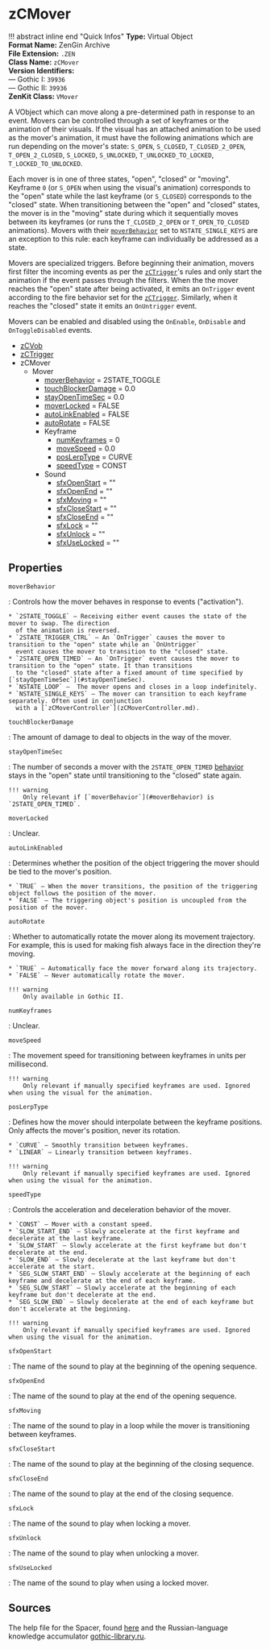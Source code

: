 # zCMover

!!! abstract inline end "Quick Infos"
    **Type:** Virtual Object<br/>
    **Format Name:** ZenGin Archive<br/>
    **File Extension:** `.ZEN`<br/>
    **Class Name:** `zCMover`<br/>
    **Version Identifiers:**<br />
    — Gothic I: `39936`<br/>
    — Gothic II: `39936`<br/>
    **ZenKit Class:** `VMover`

A VObject which can move along a pre-determined path in response to an event. Movers can be controlled through a set of
keyframes or the animation of their visuals. If the visual has an attached animation to be used as the mover's animation,
it must have the following animations which are run depending on the mover's state: `S_OPEN`, `S_CLOSED`, `T_CLOSED_2_OPEN`,
`T_OPEN_2_CLOSED`, `S_LOCKED`, `S_UNLOCKED`, `T_UNLOCKED_TO_LOCKED`, `T_LOCKED_TO_UNLOCKED`.

Each mover is in one of three states, "open", "closed" or "moving". Keyframe `0` (or `S_OPEN` when using the visual's
animation) corresponds to the "open" state while the last keyframe (or `S_CLOSED`) corresponds to the "closed" state.
When transitioning between the "open" and "closed" states, the mover is in the "moving" state during which it
sequentially moves between its keyframes (or runs the `T_CLOSED_2_OPEN` or `T_OPEN_TO_CLOSED` animations). Movers with
their [`moverBehavior`](#moverBehavior) set to `NSTATE_SINGLE_KEYS` are an exception to this rule: each keyframe can
individually be addressed as a state.

Movers are specialized triggers. Before beginning their animation, movers first filter the incoming events as per the
[`zCTrigger`](zCTrigger.md)'s rules and only start the animation if the event passes through the filters. When the
the mover reaches the "open" state after being activated, it emits an `OnTrigger` event according to the fire behavior
set for the [`zCTrigger`](zCTrigger.md). Similarly, when it reaches the "closed" state it emits an `OnUntrigger` event.

Movers can be enabled and disabled using the `OnEnable`, `OnDisable` and `OnToggleDisabled` events.

<ul class="sp-list">
    <li class="sp-type"><a href="../zCVob/">zCVob</a></li>
    <li class="sp-type"><a href="../zCTrigger/">zCTrigger</a></li>
    <li class="sp-type">
        <span>zCMover</span>
        <ul class="sp-list">
            <li class="sp-folder">
                <span>Mover</span>
                <ul class="sp-list">
                    <li class="sp-enum"><a href="#moverBehavior">moverBehavior</a> = 2STATE_TOGGLE</li>
                    <li class="sp-float"><a href="#touchBlockerDamage">touchBlockerDamage</a> = 0.0</li>
                    <li class="sp-float"><a href="#stayOpenTimeSec">stayOpenTimeSec</a> = 0.0</li>
                    <li class="sp-bool"><a href="#moverLocked">moverLocked</a> = FALSE</li>
                    <li class="sp-bool"><a href="#autoLinkEnabled">autoLinkEnabled</a> = FALSE</li>
                    <li class="sp-bool"><a href="#autoRotate">autoRotate</a> = FALSE</li>
                    <li class="sp-folder">
                        <span>Keyframe</span>
                        <ul class="sp-list">
                            <li class="sp-int"><a href="#numKeyframes">numKeyframes</a> = 0</li>
                            <li class="sp-float"><a href="#moveSpeed">moveSpeed</a> = 0.0</li>
                            <li class="sp-enum"><a href="#posLerpType">posLerpType</a> = CURVE</li>
                            <li class="sp-enum"><a href="#speedType">speedType</a> = CONST</li>
                        </ul>
                    </li>
                    <li class="sp-folder">
                        <span>Sound</span>
                        <ul class="sp-list">
                            <li class="sp-string"><a href="#sfxOpenStart">sfxOpenStart</a> = ""</li>
                            <li class="sp-string"><a href="#sfxOpenEnd">sfxOpenEnd</a> = ""</li>
                            <li class="sp-string"><a href="#sfxMoving">sfxMoving</a> = ""</li>
                            <li class="sp-string"><a href="#sfxCloseStart">sfxCloseStart</a> = ""</li>
                            <li class="sp-string"><a href="#sfxCloseEnd">sfxCloseEnd</a> = ""</li>
                            <li class="sp-string"><a href="#sfxLock">sfxLock</a> = ""</li>
                            <li class="sp-string"><a href="#sfxUnlock">sfxUnlock</a> = ""</li>
                            <li class="sp-string"><a href="#sfxUseLocked">sfxUseLocked</a> = ""</li>
                        </ul>
                    </li>
                </ul>
            </li>
        </ul>
    </li>
</ul>

## Properties

<a name="moverBehavior" class="t-enum"></a> `moverBehavior`

:   Controls how the mover behaves in response to events ("activation").

    * `2STATE_TOGGLE` — Receiving either event causes the state of the mover to swap. The direction
      of the animation is reversed.
    * `2STATE_TRIGGER_CTRL` — An `OnTrigger` causes the mover to transition to the "open" state while an `OnUntrigger`
      event causes the mover to transition to the "closed" state.
    * `2STATE_OPEN_TIMED` — An `OnTrigger` event causes the mover to transition to the "open" state. It than transitions
      to the "closed" state after a fixed amount of time specified by [`stayOpenTimeSec`](#stayOpenTimeSec).
    * `NSTATE_LOOP` —  The mover opens and closes in a loop indefinitely.
    * `NSTATE_SINGLE_KEYS` — The mover can transition to each keyframe separately. Often used in conjunction
      with a [`zCMoverController`](zCMoverController.md).

<a name="touchBlockerDamage" class="t-float"></a> `touchBlockerDamage`

:   The amount of damage to deal to objects in the way of the mover.

<a name="stayOpenTimeSec" class="t-float"></a> `stayOpenTimeSec`

:   The number of seconds a mover with the `2STATE_OPEN_TIMED` [behavior](#moverBehavior) stays in the "open"
    state until transitioning to the "closed" state again.

    !!! warning
        Only relevant if [`moverBehavior`](#moverBehavior) is `2STATE_OPEN_TIMED`.

<a name="moverLocked" class="t-bool"></a> `moverLocked`

:   Unclear.

<a name="autoLinkEnabled" class="t-bool"></a> `autoLinkEnabled`

:   Determines whether the position of the object triggering the mover should be tied to the mover's position.
    
    * `TRUE` — When the mover transitions, the position of the triggering object follows the position of the mover.
    * `FALSE` — The triggering object's position is uncoupled from the position of the mover.

<a name="autoRotate" class="t-bool"></a> `autoRotate`

:   Whether to automatically rotate the mover along its movement trajectory. For example, this is used for making fish
    always face in the direction they're moving.

    * `TRUE` — Automatically face the mover forward along its trajectory.
    * `FALSE` — Never automatically rotate the mover.

    !!! warning
        Only available in Gothic II.

<a name="numKeyframes" class="t-int"></a> `numKeyframes`

:   Unclear.

<a name="moveSpeed" class="t-float"></a> `moveSpeed`

:   The movement speed for transitioning between keyframes in units per millisecond.
    
    !!! warning
        Only relevant if manually specified keyframes are used. Ignored when using the visual for the animation.

<a name="posLerpType" class="t-enum"></a> `posLerpType`

:   Defines how the mover should interpolate between the keyframe positions. Only affects the mover's position,
    never its rotation.

    * `CURVE` — Smoothly transition between keyframes.
    * `LINEAR` — Linearly transition between keyframes.
    
    !!! warning
        Only relevant if manually specified keyframes are used. Ignored when using the visual for the animation.

<a name="speedType" class="t-enum"></a> `speedType`

:   Controls the acceleration and deceleration behavior of the mover.

    * `CONST` — Mover with a constant speed.
    * `SLOW_START_END` — Slowly accelerate at the first keyframe and decelerate at the last keyframe.
    * `SLOW_START` — Slowly accelerate at the first keyframe but don't decelerate at the end.
    * `SLOW_END` — Slowly decelerate at the last keyframe but don't accelerate at the start.
    * `SEG_SLOW_START_END` — Slowly accelerate at the beginning of each keyframe and decelerate at the end of each keyframe.
    * `SEG_SLOW_START` — Slowly accelerate at the beginning of each keyframe but don't decelerate at the end.
    * `SEG_SLOW_END` — Slowly decelerate at the end of each keyframe but don't accelerate at the beginning.
    
    !!! warning
        Only relevant if manually specified keyframes are used. Ignored when using the visual for the animation.

<a name="sfxOpenStart" class="t-str"></a> `sfxOpenStart`

:   The name of the sound to play at the beginning of the opening sequence.

<a name="sfxOpenEnd" class="t-str"></a> `sfxOpenEnd`

:   The name of the sound to play at the end of the opening sequence.

<a name="sfxMoving" class="t-str"></a> `sfxMoving`

:   The name of the sound to play in a loop while the mover is transitioning between keyframes.

<a name="sfxCloseStart" class="t-str"></a> `sfxCloseStart`

:   The name of the sound to play at the beginning of the closing sequence.

<a name="sfxCloseEnd" class="t-str"></a> `sfxCloseEnd`

:   The name of the sound to play at the end of the closing sequence.

<a name="sfxLock" class="t-str"></a> `sfxLock`

:   The name of the sound to play when locking a mover.

<a name="sfxUnlock" class="t-str"></a> `sfxUnlock`

:   The name of the sound to play when unlocking a mover.

<a name="sfxUseLocked" class="t-str"></a> `sfxUseLocked`

:   The name of the sound to play when using a locked mover.

## Sources

The help file for the Spacer, found [here](https://wiki.worldofgothic.de/doku.php?id=spacer:hilfedatei) and the
Russian-language knowledge accumulator [gothic-library.ru](http://www.gothic-library.ru/publ/class_zcmover/1-1-0-533).
